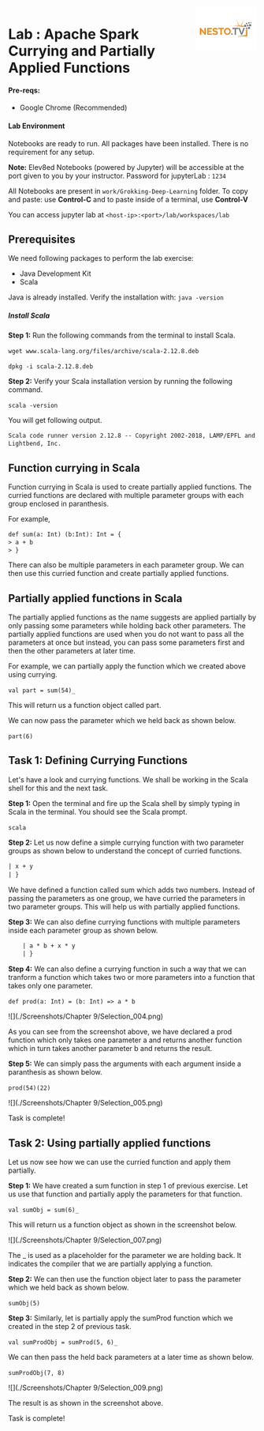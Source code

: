 <img align="right" src="../logo-small.png">

# Lab : Apache Spark Currying and Partially Applied Functions

#### Pre-reqs:
- Google Chrome (Recommended)

#### Lab Environment
Notebooks are ready to run. All packages have been installed. There is no requirement for any setup.

**Note:** Elev8ed Notebooks (powered by Jupyter) will be accessible at the port given to you by your instructor. Password for jupyterLab : `1234`

All Notebooks are present in `work/Grokking-Deep-Learning` folder. To copy and paste: use **Control-C** and to paste inside of a terminal, use **Control-V**

You can access jupyter lab at `<host-ip>:<port>/lab/workspaces/lab`

## Prerequisites

We need following packages to perform the lab exercise: 
- Java Development Kit
- Scala

Java is already installed. Verify the installation with: `java -version` 

##### Install Scala

**Step 1:** Run the following commands from the terminal to install Scala.

`wget www.scala-lang.org/files/archive/scala-2.12.8.deb`

`dpkg -i scala-2.12.8.deb`


**Step 2:** Verify your Scala installation version by running the following command.
 
`scala -version`

You will get following output.

```
Scala code runner version 2.12.8 -- Copyright 2002-2018, LAMP/EPFL and Lightbend, Inc.
```

## Function currying in Scala

Function currying in Scala is used to create partially applied functions. The curried functions are declared with multiple parameter groups with each group enclosed in paranthesis.

For example,

```
def sum(a: Int) (b:Int): Int = {
> a + b
> }
```

There can also be multiple parameters in each parameter group. We can then use this curried function and create partially applied functions.

## Partially applied functions in Scala

The partially applied functions as the name suggests are applied partially by only passing some parameters while holding back other parameters. The partially applied functions are used when you do not want to pass all the parameters at once but instead, you can pass some parameters first and then the other parameters at later time.

For example, we can partially apply the function which we created above using currying.

```val part = sum(54)_```

This will return us a function object called part.

We can now pass the parameter which we held back as shown below.

```part(6)```

## Task 1: Defining Currying Functions


Let's have a look and currying functions. We shall be working in the Scala shell for this and the next task.

**Step 1:** Open the terminal and fire up the Scala shell by simply typing in Scala in the terminal. You should see the Scala prompt.

`scala`

 

**Step 2:** Let us now define a simple currying function with two parameter groups as shown below to understand the concept of curried functions.

```def sum(x: Int) (y: Int): Int = {
| x + y
| }
```

 
We have defined a function called sum which adds two numbers. Instead of passing the parameters as one group, we have curried the parameters in two parameter groups. This will help us with partially applied functions.


**Step 3:** We can also define currying functions with multiple parameters inside each parameter group as shown below.

```def sumProd(a: Int, x: Int) (b: Int, y: Int): Int = {
	| a * b + x * y
	| }
```
 

**Step 4:** We can also define a currying function in such a way that we can tranform a function which takes two or more parameters into a function that takes only one parameter.

`def prod(a: Int) = (b: Int) => a * b`

![](./Screenshots/Chapter 9/Selection_004.png) 

As you can see from the screenshot above, we have declared a prod function which only takes one parameter a and returns another function which in turn takes another parameter b and returns the result.


**Step 5:** We can simply pass the arguments with each argument inside a paranthesis as shown below.

`prod(54)(22)`

 
 ![](./Screenshots/Chapter 9/Selection_005.png)

Task is complete!

## Task 2: Using partially applied functions

Let us now see how we can use the curried function and apply them partially.

**Step 1:** We have created a sum function in step 1 of previous exercise. Let us use that function and partially apply the parameters for that function.

`val sumObj = sum(6)_ `

This will return us a function object as shown in the screenshot below.
 
 ![](./Screenshots/Chapter 9/Selection_007.png)

The _ is used as a placeholder for the parameter we are holding back. It indicates the compiler that we are partially applying a function. 

**Step 2:** We can then use the function object later to pass the parameter which we held back as shown below.

`sumObj(5)`


**Step 3:** Similarly, let is partially apply the sumProd function which we created in the step 2 of previous task.

`val sumProdObj = sumProd(5, 6)_`


We can then pass the held back parameters at a later time as shown below.

`sumProdObj(7, 8)`

![](./Screenshots/Chapter 9/Selection_009.png)

The result is as shown in the screenshot above.

Task is complete!

 





























































































